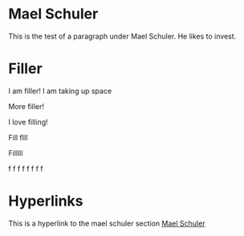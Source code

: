 # Mael Schuler

This is the test of a paragraph under Mael Schuler. He likes to invest.

# Filler

I am filler! I am taking up space

More filler!

I love filling!

Fill
fIll




Filllll

f
f
f
f
f
f
f
f






# Hyperlinks

This is a hyperlink to the mael schuler section [Mael Schuler](#mael-schuler)
